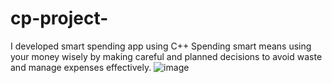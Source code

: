 # cp-project-
I developed smart spending app using C++
Spending smart means using your money wisely by making careful and planned decisions to avoid waste and manage expenses effectively.
![image](https://github.com/user-attachments/assets/f7e42201-871d-4ae2-b105-7b7075b643b1)
